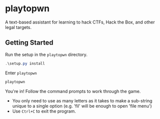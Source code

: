 # playtopwn
A text-based assistant for learning to hack CTFs, Hack the Box, and other legal targets.

## Getting Started
Run the setup in the `playtopwn` directory.
```powershell
.\setup.py install
```
Enter `playtopwn`
```powershell
playtopwn
```
You're in! Follow the command prompts to work through the game.
- You only need to use as many letters as it takes to make a sub-string unique to a single option (e.g. 'fil' will be enough to open 'file menu')
- Use `Ctrl+C` to exit the program.
